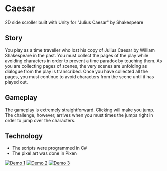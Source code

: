 # Caesar
2D side scroller built with Unity for "Julius Caesar" by Shakespeare

## Story
You play as a time traveller who lost his copy of Julius Caesar by William Shakespeare in the past. You must collect the pages of the play while avoiding characters in order to prevent a time paradox by touching them. As you are collecting pages of scenes, the very scenes are unfolding as dialogue from the play is transcribed. Once you have collected all the pages, you must continue to avoid characters from the scene until it has played out. 

## Gameplay
The gameplay is extremely straightforward. Clicking will make you jump. The challenge, however, arrives when you must times the jumps right in order to jump over the characters.

## Technology
- The scripts were programmed in C#
- The pixel art was done in Pixen



[![Demo 1](https://cdn.rawgit.com/sashankg/Caesar/master/Lt9l8yM%20-%20Imgur.gif)](https://youtu.be/kMkNxeREu8U)
[![Demo 2](https://cdn.rawgit.com/sashankg/Caesar/master/7ed778J%20-%20Imgur.gif)](https://youtu.be/scxXBdFun84)
[![Demo 3](https://cdn.rawgit.com/sashankg/Caesar/master/Q3hP5FC%20-%20Imgur.gif)](https://youtu.be/LEDr1NuRX0w)
